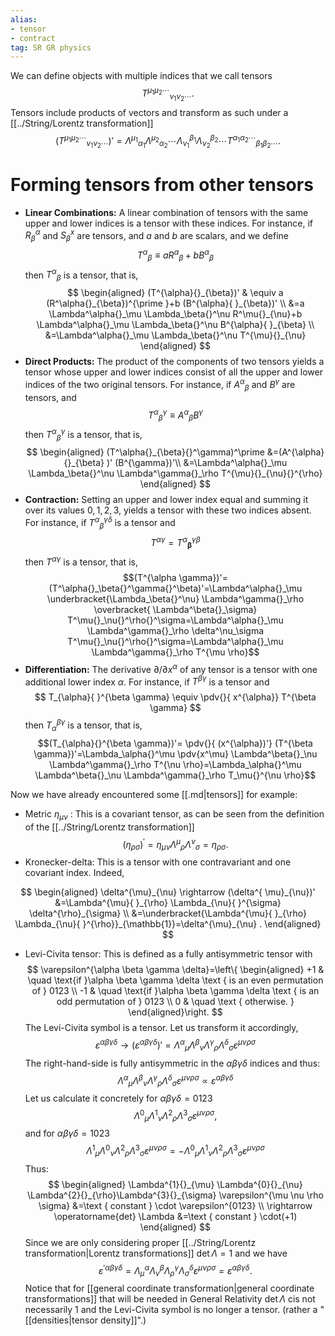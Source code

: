 ```yaml
---
alias:
- tensor
- contract
tag: SR GR physics
---
```

We can define objects with multiple indices that we call tensors
$$
T^{\mu_{1} \mu_{2} \cdots}{ }_{\nu_{1} \nu_{2} \cdots} .
$$
Tensors include products of vectors and transform as such under a [[../String/Lorentz transformation]]
$$
(T^{ \mu_{1} \mu_{2} \cdots}{ }_{\nu_{1} \nu_{2} \cdots})'=\Lambda^{\mu_{1}}{ }_{\alpha_{1}} \Lambda^{\mu_{2}}{}_{\alpha_{2}} \cdots \Lambda_{\nu_{1}}{ }^{\beta_{1}} \Lambda_{\nu_{2}}{ }^{\beta_{2}} \cdots T^{\alpha_{1} \alpha_{2} \cdots}{ }_{\beta_{1} \beta_{2} \cdots} .
$$

# Forming tensors from other tensors

- **Linear Combinations:** A linear combination of tensors with the same upper and lower indices is a tensor with these indices. For instance, if $R_{\beta}^{\alpha}$ and $S_{\beta}^{x}$ are tensors, and $a$ and $b$ are scalars, and we define
$$
T^{\alpha}{}_{\beta} \equiv a R^{\alpha}{ }_{\beta}+b B^{\alpha}{ }_{\beta}
$$
then $T^{\alpha}{}_{\beta}$ is a tensor, that is,
$$
\begin{aligned}
(T^{\alpha}{}_{\beta})' & \equiv a (R^\alpha{}_{\beta})^{\prime }+b (B^{\alpha}{ }_{\beta})' \\
&=a \Lambda^\alpha{}_\mu \Lambda_\beta{}^\nu R^\mu{}_{\nu}+b \Lambda^\alpha{}_\mu \Lambda_\beta{}^\nu B^{\alpha}{ }_{\beta} \\
&=\Lambda^\alpha{}_\mu \Lambda_\beta{}^\nu T^{\mu}{}_{\nu}
\end{aligned}
$$
-  **Direct Products:** The product of the components of two tensors yields a tensor whose upper and lower indices consist of all the upper and lower indices of the two original tensors. For instance, if $A^{\alpha}{}_{\beta}$ and $B^{\gamma}$ are tensors, and$$
T^\alpha{}_{\beta}{}^\gamma \equiv A^{\alpha}{}_{\beta} B^{\gamma}
$$then $T^\alpha{}_{\beta}{}^\gamma$ is a tensor, that is,
$$
\begin{aligned}
(T^\alpha{}_{\beta}{}^\gamma)^\prime &=(A^{\alpha}{}_{\beta} )' (B^{\gamma})'\\
&=\Lambda^\alpha{}_\mu \Lambda_\beta{}^\nu  \Lambda^\gamma{}_\rho T^{\mu}{}_{\nu}{}^{\rho}
\end{aligned}
$$
- **Contraction:** Setting an upper and lower index equal and summing it over its values $0,1,2,3$, yields a tensor with these two indices absent. For instance, if $T^\alpha{}_\beta{}^\gamma{}^\delta$ is a tensor and
$$
T^\alpha{}^\gamma=T^\alpha{}_\mathbf{\beta}{}^\gamma{}^{\beta}
$$
then $T^{\alpha \gamma}$ is a tensor, that is,$$(T^{\alpha \gamma})'=(T^\alpha{}_\beta{}^\gamma{}^\beta)'=\Lambda^\alpha{}_\mu \underbracket{\Lambda_\beta{}^\nu} \Lambda^\gamma{}_\rho \overbracket{ \Lambda^\beta{}_\sigma} T^\mu{}_\nu{}^\rho{}^\sigma=\Lambda^\alpha{}_\mu \Lambda^\gamma{}_\rho \delta^\nu_\sigma T^\mu{}_\nu{}^\rho{}^\sigma=\Lambda^\alpha{}_\mu \Lambda^\gamma{}_\rho T^{\mu \rho}$$
- **Differentiation:** The derivative $\partial / \partial x^{\alpha}$ of any tensor is a tensor with one additional lower index $\alpha$. For instance, if $T^{\beta \gamma}$ is a tensor and
$$
T_{\alpha}{ }^{\beta \gamma} \equiv \pdv{}{ x^{\alpha}} T^{\beta \gamma}
$$
then $T_{\alpha}{}^{\beta \gamma}$ is a tensor, that is,
$$(T_{\alpha}{}^{\beta \gamma})'= \pdv{}{ (x^{\alpha})'} (T^{\beta \gamma})'=\Lambda_\alpha{}^\mu \pdv{x^\mu} \Lambda^\beta{}_\nu \Lambda^\gamma{}_\rho T^{\nu \rho}=\Lambda_\alpha{}^\mu  \Lambda^\beta{}_\nu \Lambda^\gamma{}_\rho T_\mu{}^{\nu \rho}$$


Now we have already encountered some [[.md|tensors]] for example:
- Metric $\eta_{\mu \nu}$ : This is a covariant tensor, as can be seen from the definition of the [[../String/Lorentz transformation]]
$$
(\eta_{\rho \sigma})^{\prime}=\eta_{\mu \nu} \Lambda^{\mu}{ }_{\rho} \Lambda^{\nu}{ }_{\sigma}=\eta_{\rho \sigma} .
$$
- Kronecker-delta: This is a tensor with one contravariant and one covariant index. Indeed,

$$
\begin{aligned}
\delta^{\mu}_{\nu} \rightarrow (\delta^{ \mu}_{\nu})' &=\Lambda^{\mu}{ }_{\rho} \Lambda_{\nu}{ }^{\sigma} \delta^{\rho}_{\sigma} \\
&=\underbracket{\Lambda^{\mu}{ }_{\rho} \Lambda_{\nu}{ }^{\rho}}_{\mathbb{1}}=\delta^{\mu}_{\nu} .
\end{aligned}
$$
- Levi-Civita tensor: This is defined as a fully antisymmetric tensor with
$$
\varepsilon^{\alpha \beta \gamma \delta}=\left\{
\begin{aligned}
+1 & \quad \text{if }\alpha \beta \gamma \delta  \text { is an even permutation of } 0123 \\
-1 & \quad \text{if }\alpha \beta \gamma \delta \text { is an odd permutation of } 0123 \\
0 & \quad \text { otherwise. }
\end{aligned}\right.
$$
The Levi-Civita symbol is a tensor. Let us transform it accordingly,
$$
\varepsilon^{\alpha \beta \gamma \delta} \rightarrow (\varepsilon^{\alpha \beta \gamma \delta})'=\Lambda^{\alpha}{}{}_{\mu} \Lambda^{\beta}{}_{\nu} \Lambda^{\gamma}{}_{\rho}\Lambda^{\delta}{}_{\sigma} \varepsilon^{\mu \nu \rho \sigma}
$$
The right-hand-side is fully antisymmetric in the $\alpha \beta \gamma \delta$ indices and thus:$$ \Lambda^{\alpha}{}{}_{\mu} \Lambda^{\beta}{}_{\nu} \Lambda^{\gamma}{}_{\rho}\Lambda^{\delta}{}_{\sigma} \varepsilon^{\mu \nu \rho \sigma}\propto\varepsilon^{\alpha \beta \gamma \delta}$$ Let us calculate it concretely for $\alpha \beta \gamma \delta=0123$
$$
\Lambda^{0}{}_{\mu} \Lambda^{1}{}_{\nu} \Lambda^{2}{}_{\rho}\Lambda^{3}{}_{\sigma} \varepsilon^{\mu \nu \rho \sigma},
$$
and for $\alpha \beta \gamma \delta=1023$
$$
\Lambda^{1}{}_{\mu} \Lambda^{0}{}_{\nu} \Lambda^{2}{}_{\rho}\Lambda^{3}{}_{\sigma} \varepsilon^{\mu \nu \rho \sigma}=-\Lambda^{0}{}_{\mu} \Lambda^{1}{}_{\nu} \Lambda^{2}{}_{\rho}\Lambda^{3}{}_{\sigma} \varepsilon^{\mu \nu \rho \sigma} 
$$
Thus: 
$$
\begin{aligned}
\Lambda^{1}{}_{\mu} \Lambda^{0}{}_{\nu} \Lambda^{2}{}_{\rho}\Lambda^{3}{}_{\sigma} \varepsilon^{\mu \nu \rho \sigma} &=\text { constant } \cdot \varepsilon^{0123} \\
\rightarrow \operatorname{det} \Lambda &=\text { constant } \cdot(+1)
\end{aligned}
$$
Since we are only considering proper [[../String/Lorentz transformation|Lorentz transformations]] $\operatorname{det} \Lambda=1$ and we have
$$
\varepsilon^{\prime \alpha \beta \gamma \delta}=\Lambda_{\mu}^{\alpha} \Lambda_{\nu}^{\beta} \Lambda_{\rho}^{\gamma} \Lambda_{\sigma}^{\delta} \varepsilon^{\mu \nu \rho \sigma}=\varepsilon^{\alpha \beta \gamma \delta} .
$$
Notice that for [[general coordinate transformation|general coordinate transformations]] that will be needed in General Relativity $\operatorname{det} \Lambda$ cis not necessarily 1 and the Levi-Civita symbol is no longer a tensor. (rather a "[[densities|tensor density]]".)